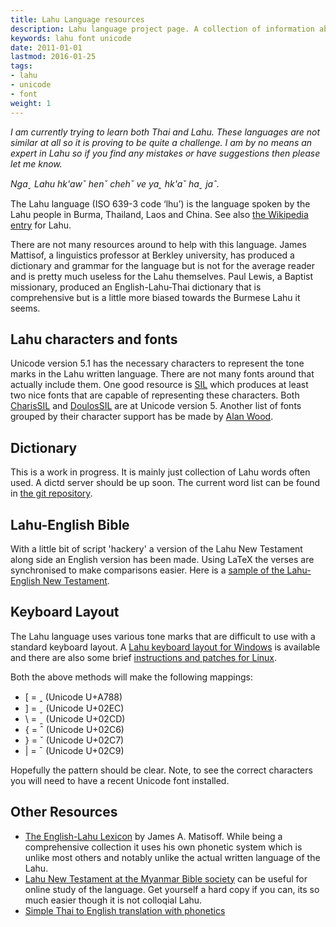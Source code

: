 ```yaml
---
title: Lahu Language resources
description: Lahu language project page. A collection of information about the language spoken by the Lahu hill tribe group.
keywords: lahu font unicode
date: 2011-01-01
lastmod: 2016-01-25
tags:
- lahu
- unicode
- font
weight: 1
---
```


_I am currently trying to learn both Thai and Lahu.  These languages are not
similar at all so it is proving to be quite a challenge. I am by no means an
expert in Lahu so if you find any mistakes or have suggestions then please let
me know._

_Ngaˬ Lahu hk'awˇ henˇ chehˇ ve yaꞈ hk'aˇ haˬ jaˆ._

<!--more-->

The Lahu language (ISO 639-3 code ‘lhu’) is the language spoken by the Lahu
people in Burma, Thailand, Laos and China. See also [the Wikipedia
entry](http://en.wikipedia.org/wiki/Lahu_language) for Lahu.

There are not many resources around to help with this language. James Mattisof,
a linguistics professor at Berkley university, has produced a dictionary and
grammar for the language but is not for the average reader and is pretty much
useless for the Lahu themselves. Paul Lewis, a Baptist missionary, produced an
English-Lahu-Thai dictionary that is comprehensive but is a little more biased
towards the Burmese Lahu it seems.

## Lahu characters and fonts

Unicode version 5.1 has the necessary characters to represent the tone marks in
the Lahu written language. There are not many fonts around that actually
include them. One good resource is [SIL](http://www.sil.org) which produces at
least two nice fonts that are capable of representing these characters. Both
[CharisSIL](http://scripts.sil.org/CharisSILfont) and
[DoulosSIL](http://scripts.sil.org/DoulosSILfont) are at Unicode version 5.
Another list of fonts grouped by their character support has be made by [Alan
Wood](http://www.alanwood.net/unicode/fontsbyrange.html).

## Dictionary

This is a work in progress. It is mainly just collection of Lahu words often
used. A dictd server should be up soon. The current word list can be found in
[the git repository](http://github.com/felix/lahu-dictionary).

## Lahu-English Bible

With a little bit of script 'hackery' a version of the Lahu New Testament along
side an English version has been made. Using LaTeX the verses are synchronised
to make comparisons easier. Here is a [sample of the Lahu-English New
Testament](/files/bible_sample.pdf).

## Keyboard Layout

The Lahu language uses various tone marks that are difficult to use with a
standard keyboard layout. A [Lahu keyboard layout for
Windows](/files/lahu_keyboard.zip) is available and there are
also some brief [instructions and patches for Linux](/projects/lahu/keyboard/).

Both the above methods will make the following mappings:

- \[ = <span class="lahu">ꞈ</span> (Unicode U+A788)
- \] = <span class="lahu">ˬ</span> (Unicode U+02EC)
- \\ = <span class="lahu">ˍ</span> (Unicode U+02CD)
- \{ = <span class="lahu">ˆ</span> (Unicode U+02C6)
- \} = <span class="lahu">ˇ</span> (Unicode U+02C7)
- \| = <span class="lahu">ˉ</span> (Unicode U+02C9)

Hopefully the pattern should be clear. Note, to see the correct characters you
will need to have a recent Unicode font installed. 

## Other Resources

- [The English-Lahu Lexicon](http://books.google.com/books?id=DpPw5oNvKyQC) by
  James A. Matisoff. While being a comprehensive collection it uses his own
  phonetic system which is unlike most others and notably unlike the actual
  written language of the Lahu.
- [Lahu New Testament at the Myanmar Bible
  society](http://www.myanmarbible.com/bible/Lahu/html/index.html) can be
  useful for online study of the language. Get yourself a hard copy if you can,
  its so much easier though it is not colloqial Lahu.
- [Simple Thai to English translation with phonetics](http://thai2english.com)
